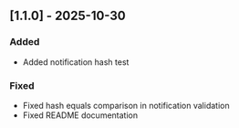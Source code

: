 ## [1.1.0] - 2025-10-30

### Added
- Added notification hash test

### Fixed
- Fixed hash equals comparison in notification validation
- Fixed README documentation
